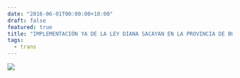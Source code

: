```yaml
---
date: "2016-06-01T00:00:00+10:00"
draft: false
featured: true
title: "IMPLEMENTACIÓN YA DE LA LEY DIANA SACAYAN EN LA PROVINCIA DE BUENOS AIRES!"
tags:
  - trans
---
```


![](/images/post/20160601.jpg/)